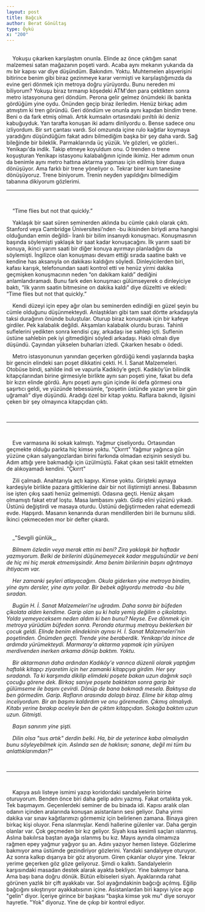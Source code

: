 ```yaml
---
layout: post
title: Bağcık
author: Berat Gönültaş
type: Öykü
x: "200"
---
```

<br/>
&nbsp;&nbsp;&nbsp;&nbsp;Yokuşu çıkarken karşılaştım onunla. Elinde az önce çıktığım sanat malzemesi satan mağazanın poşeti vardı. Acaba aynı mekanın yukarıda da mı bir kapısı var diye düşündüm. Bakındım. Yoktu. Muhtemelen alışverişini bitirince benim gibi biraz gezinmeye karar vermişti ve karşılaştığımızda da evine geri dönmek için metroya doğru yürüyordu. Bunu nereden mi biliyorum? Yokuşu biraz tırmanıp köşedeki ATM'den para çektikten sonra metro istasyonuna geri döndüm. Perona gelir gelmez önümdeki ilk bankta gördüğüm yine oydu. Önünden geçip biraz ilerledim. Henüz birkaç adım atmıştım ki tren göründü. Geri döndüm ve onunla aynı kapıdan bindim trene. Beni o da fark etmiş olmalı. Artık kumsalın ortasındaki pırıltılı iki deniz kabuğuyduk. Yan tarafta konuşan iki adamı dinliyordu o. Bense sadece onu izliyordum. Bir sırt çantası vardı. Sol omzunda içine rulo kağıtlar koymaya yaradığını düşündüğüm fakat adını bilmediğim başka bir şey daha vardı. Sağ bileğinde bir bileklik. Parmaklarında üç yüzük. Ve gözleri, ve gözleri.. Yenikapı'da indik. Takip etmeye koyuldum onu. O trenden o trene koşuşturan Yenikapı istasyonu kalabalığının içinde ikimiz. Her adımım onun da benimle aynı metro hattına aktarma yapması için edilmiş birer duaya dönüşüyor. Ama farklı bir trene yöneliyor o. Tekrar birer kum tanesine dönüşüyoruz. Trene biniyorum. Trenin neyden yapıldığını bilmediğim tabanına dikiyorum gözlerimi.

<br/>

---
<br/>

&nbsp;&nbsp;&nbsp;&nbsp;“Time flies but not that quickly.”

&nbsp;&nbsp;&nbsp;&nbsp;Yaklaşık bir saat süren seminerden aklında bu cümle çakılı olarak çıktı. Stanford veya Cambridge Üniversitesi’nden -bu ikisinden biriydi ama hangisi olduğundan emin değildi- İranlı bir bilim insanıydı konuşmacı. Konuşmasının başında söylemişti yaklaşık bir saat kadar konuşacağını. İlk yarım saati bir konuya, ikinci yarım saati bir diğer konuya ayırmayı planladığını da söylemişti. İngilizce olan konuşması devam ettiği sırada saatine baktı ve kendine has aksanıyla on dakikası kaldığını söyledi. Dinleyicilerden biri, kafası karışık, telefonundan saati kontrol etti ve henüz yirmi dakika geçmişken konuşmacının neden “on dakikam kaldı” dediğini anlamlandıramadı. Bunu fark eden konuşmacı gülümseyerek o dinleyiciye baktı, “ilk yarım saatin bitmesine on dakika kaldı” diye düzeltti ve ekledi: “Time flies but not that quickly.”

&nbsp;&nbsp;&nbsp;&nbsp;Kendi düzeyi için epey ağır olan bu seminerden edindiği en güzel şeyin bu cümle olduğunu düşünmekteydi. Anlaştıkları gibi tam saat dörtte arkadaşıyla taksi durağının önünde buluştular. Oturup biraz konuşmak için bir kafeye girdiler. Pek kalabalık değildi. Akşamları kalabalık olurdu burası. Tahinli suflelerini yedikten sonra kendisi çay, arkadaşı ise sahlep içti. Suflenin üstüne sahlebin pek iyi gitmediğini söyledi arkadaşı. Haklı olmalı diye düşündü. Çayından yükselen buharları izledi. Çıkarken hesabı o ödedi.

&nbsp;&nbsp;&nbsp;&nbsp;Metro istasyonunun yanından geçerken gördüğü kendi yaşlarında başka bir gencin elindeki sarı poşet dikkatini çekti. H. İ. Sanat Malzemeleri. Otobüse bindi, sahilde indi ve vapurla Kadıköy’e geçti. Kadıköy’ün bilindik kitapçılarından birine girmesiyle birlikte aynı sarı poşeti yine, fakat bu defa bir kızın elinde gördü. Aynı poşeti aynı gün içinde iki defa görmesi ona şaşırtıcı geldi, ve yüzünde tebessümle, “poşetin üstünde yazan yere bir gün uğramalı” diye düşündü. Aradığı özel bir kitap yoktu. Raflara bakındı, ilgisini çeken bir şey olmayınca kitapçıdan çıktı.

<br/>

---
<br/>

&nbsp;&nbsp;&nbsp;&nbsp;Eve varmasına iki sokak kalmıştı. Yağmur çiseliyordu. Ortasından geçmekte olduğu parkta hiç kimse yoktu. "Çkırrt" Yağmur yağınca gün yüzüne çıkan salyangozlardan birini farkında olmadan ezişinin sesiydi bu. Adım attığı yere bakmadığı için üzülmüştü. Fakat çıkan sesi taklit etmekten de alıkoyamadı kendini. "Çkırrt"

&nbsp;&nbsp;&nbsp;&nbsp;Zili çalmadı. Anahtarıyla açtı kapıyı. Kimse yoktu. Girişteki aynaya kardeşiyle birlikte pazara gittiklerine dair bir not iliştirmişti annesi. Babasının ise işten çıkış saati henüz gelmemişti. Odasına geçti. Henüz akşam olmamıştı fakat etraf loştu. Masa lambasını yaktı. Gidip elini yüzünü yıkadı. Üstünü değiştirdi ve masaya oturdu. Üstünü değiştirmeden rahat edemezdi evde. Hapşırdı. Masanın kenarında duran mendillerden biri ile burnunu sildi. İkinci çekmeceden mor bir defter çıkardı.

<br/>
&nbsp;&nbsp;&nbsp;&nbsp;_"Sevgili günlük,_

&nbsp;&nbsp;&nbsp;&nbsp;_Bilmem özledin veya merak ettin mi beni? Zira yaklaşık bir haftadır yazmıyorum. Belki de birilerini düşünemeyecek kadar meşgulsündür ve beni de hiç mi hiç merak etmemişsindir. Ama benim birilerinin başını ağrıtmaya ihtiyacım var._

&nbsp;&nbsp;&nbsp;&nbsp;_Her zamanki şeyleri atlayacağım. Okula giderken yine metroya bindim, yine aynı dersler, yine aynı yollar. Bir bebek ağlıyordu metroda -bu bile sıradan._

&nbsp;&nbsp;&nbsp;&nbsp;_Bugün H. İ. Sanat Malzemeleri'ne uğradım. Daha sonra bir büfeden çikolata aldım kendime. Garip olan şu ki hala yemiş değilim o çikolatayı. Yolda yemeyeceksem neden aldım ki ben bunu? Neyse. Eve dönmek için metroya yürüdüm büfeden sonra. Peronda oturmuş metroyu beklerken bir çocuk geldi. Elinde benim elindekinin aynısı H. İ. Sanat Malzemeleri'nin poşetinden. Önümden geçti. Trende yine beraberdik. Yenikapı'da inince de ardımda yürümekteydi. Marmaray'a aktarma yapmak için yürüyen merdivenden inerken arkama dönüp baktım. Yoktu._

&nbsp;&nbsp;&nbsp;&nbsp;_Bir aktarmanın daha ardından Kadıköy'e varınca düzenli olarak yaptığım haftalık kitapçı ziyaretim için her zamanki kitapçıya girdim. Her şey sıradandı. Ta ki karşımda dikilip elimdeki poşete bakan uzun dağınık saçlı çocuğu görene dek. Birkaç saniye poşete baktıktan sonra garip bir gülümseme ile başını çevirdi. Dönüp de bana bakmadı mesela. Baktıysa da ben görmedim. Garip. Rafların arasında dolaştı biraz. Elime bir kitap almış inceliyordum. Bir an başımı kaldırdım ve onu göremedim. Çıkmış olmalıydı. Kitabı yerine bırakıp aceleyle ben de çıktım kitapçıdan. Sokağa baktım uzun uzun. Gitmişti._

&nbsp;&nbsp;&nbsp;&nbsp;_Başın sanırım yine şişti._

&nbsp;&nbsp;&nbsp;&nbsp;_Dilin olsa "sus artık" derdin belki. Ha, bir de yeterince kaba olmalıydın bunu söyleyebilmek için. Aslında sen de haklısın; sanane, değil mi tüm bu anlattıklarımdan?"_

<br/>

---
<br/>

&nbsp;&nbsp;&nbsp;&nbsp;Kapıya asılı listeye ismimi yazıp koridordaki sandalyelerin birine oturuyorum. Benden önce biri daha gelip adını yazmış. Fakat ortalıkta yok. Tek başımayım. Geçenlerdeki seminer de bu binada idi. Kapısı aralık olan odanın içinden aralarında konuşan asistanların sesi geliyor. Daha yirmi dakika var sınav kağıtlarımızı görmemiz için belirlenen zamana. Binaya giren birkaç kişi oluyor. Fena ıslanmışlar. Kendi hallerine gülenler var. Daha gergin olanlar var. Çok geçmeden bir kız geliyor. Siyah kısa kesimli saçları ıslanmış. Aslına bakılırsa baştan ayağa ıslanmış bu kız. Mayıs ayında olmamıza rağmen epey yağmur yağıyor şu an. Adını yazıyor hemen listeye. Gözlerime bakmıyor ama üstümde gezindiriyor gözlerini. Yandaki sandalyeye oturuyor. Az sonra kalkıp dışarıya bir göz atıyorum. Giren çıkanlar oluyor yine. Tekrar yerime geçerken göz göze geliyoruz. Şimdi o kalktı. Sandalyelerin karşısındaki masadan destek alarak ayakta bekliyor. Yine bakmıyor bana. Ama başı bana doğru dönük. Bütün elbiseleri siyah. Ayaklarında rahat görünen yazlık bir çift ayakkabı var. Sol ayağındakinin bağcığı açılmış. Eğilip bağcığını sıkıştırıyor ayakkabısının içine. Asistanlardan biri kapıyı iyice açıp "gelin" diyor. İçeriye girince bir başkası "başka kimse yok mu" diye soruyor hayretle. "Yok" diyoruz. Yine de çıkıp bir kontrol ediyor.
